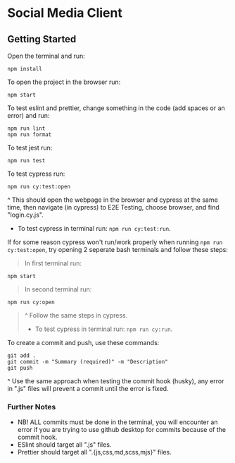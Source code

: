 # Social Media Client

## Getting Started
Open the terminal and run:
```
npm install
```

To open the project in the browser run:
```
npm start
```

To test eslint and prettier, change something in the code (add spaces or an error) and run:
```
npm run lint
npm run format
```

To test jest run:
```
npm run test
```

To test cypress run:
```
npm run cy:test:open
```
^ This should open the webpage in the browser and cypress at the same time, then navigate (in cypress) to E2E Testing, choose browser, and find "login.cy.js".
- To test cypress in terminal run: ```npm run cy:test:run```.

If for some reason cypress won't run/work properly when running ```npm run cy:test:open```, try opening 2 seperate bash terminals and follow these steps:
> In first terminal run:
```
npm start
```
> In second terminal run:
```
npm run cy:open
```
> ^ Follow the same steps in cypress.
> - To test cypress in terminal run: ```npm run cy:run```.

To create a commit and push, use these commands:
```
git add .
git commit -m "Summary (required)" -m "Description"
git push
```
^ Use the same approach when testing the commit hook (husky), any error in ".js" files will prevent a commit until the error is fixed.

### Further Notes
- NB! ALL commits must be done in the terminal, you will encounter an error if you are trying to use github desktop for commits because of the commit hook.
- ESlint should target all ".js" files.
- Prettier should target all ".{js,css,md,scss,mjs}" files.

